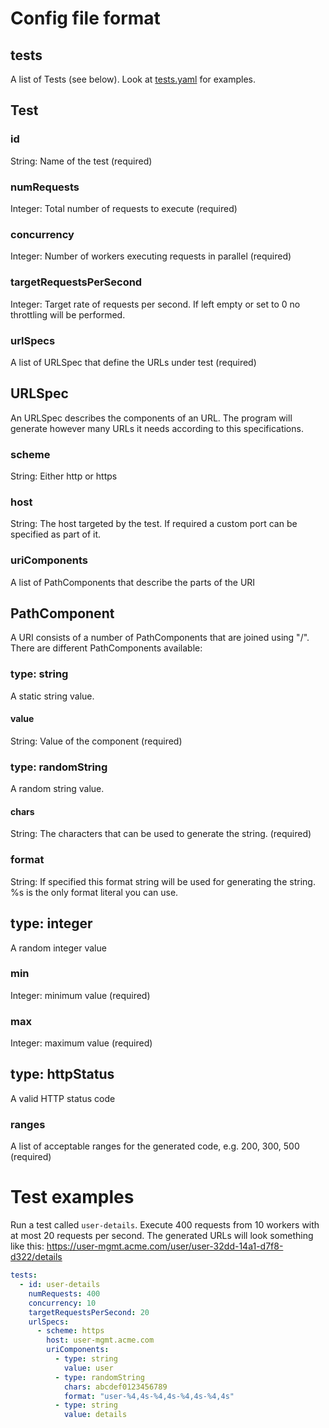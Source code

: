 
# Config file format
## tests
A list of Tests (see below). Look at [tests.yaml](tests.yaml) for examples.

## Test
### id
String: Name of the test (required)
### numRequests
Integer: Total number of requests to execute (required)
### concurrency
Integer: Number of workers executing requests in parallel (required)
### targetRequestsPerSecond
Integer: Target rate of requests per second. If left empty or set to 0 no throttling will be performed.
### urlSpecs
A list of URLSpec that define the URLs under test (required)

## URLSpec
An URLSpec describes the components of an URL. The program will generate however many URLs it needs according to this specifications.
### scheme
String: Either http or https
### host
String: The host targeted by the test. If required a custom port can be specified as part of it.
### uriComponents
A list of PathComponents that describe the parts of the URI

## PathComponent
A URI consists of a number of PathComponents that are joined using "/". There are different PathComponents available:
### type: string
A static string value.
#### value
String: Value of the component (required)
### type: randomString
A random string value.
#### chars
String: The characters that can be used to generate the string. (required)

### format
String: If specified this format string will be used for generating the string. %s is the only format literal you can use.
## type: integer
A random integer value
### min
Integer: minimum value (required)
### max
Integer: maximum value (required)

## type: httpStatus
A valid HTTP status code
### ranges
A list of acceptable ranges for the generated code, e.g. 200, 300, 500 (required)

# Test examples
Run a test called `user-details`. Execute 400 requests from 10 workers with at most 20 requests per second. The generated URLs will look something like this: https://user-mgmt.acme.com/user/user-32dd-14a1-d7f8-d322/details
```yaml
tests:
  - id: user-details
    numRequests: 400
    concurrency: 10
    targetRequestsPerSecond: 20
    urlSpecs:
      - scheme: https
        host: user-mgmt.acme.com
        uriComponents:
          - type: string
            value: user
          - type: randomString
            chars: abcdef0123456789
            format: "user-%4,4s-%4,4s-%4,4s-%4,4s"  
          - type: string
            value: details
```